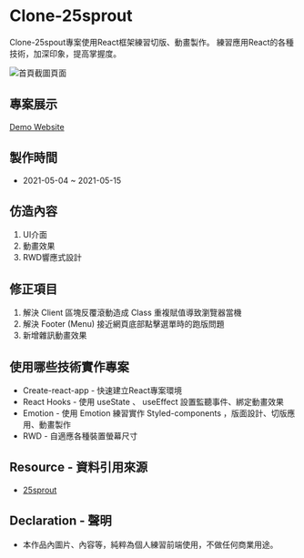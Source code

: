 # Clone-25sprout 

Clone-25spout專案使用React框架練習切版、動畫製作。
練習應用React的各種技術，加深印象，提高掌握度。


![首頁截圖頁面](https://github.com/gn00667340/clone-25sprout/blob/master/src/assets/preview.png)

## 專案展示

[Demo Website](https://gn00667340.github.io/clone-25sprout/)

## 製作時間

- 2021-05-04 ~ 2021-05-15

## 仿造內容

  1. UI介面
  2. 動畫效果
  3. RWD響應式設計

## 修正項目

  1. 解決 Client 區塊反覆滾動造成 Class 重複賦值導致瀏覽器當機
  2. 解決 Footer (Menu) 接近網頁底部點擊選單時的跑版問題
  3. 新增雜訊動畫效果

## 使用哪些技術實作專案

- Create-react-app - 快速建立React專案環境
- React Hooks - 使用 useState 、 useEffect 設置監聽事件、綁定動畫效果
- Emotion - 使用 Emotion 練習實作 Styled-components ，版面設計、切版應用、動畫製作
- RWD - 自適應各種裝置螢幕尺寸

## Resource - 資料引用來源

- [25sprout](https://www.25sprout.com/)

## Declaration - 聲明

- 本作品內圖片、內容等，純粹為個人練習前端使用，不做任何商業用途。
